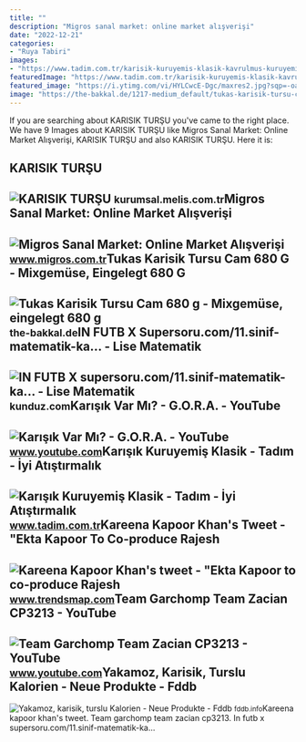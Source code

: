 ```yaml
---
title: ""
description: "Migros sanal market: online market alışverişi"
date: "2022-12-21"
categories:
- "Ruya Tabiri"
images:
- "https://www.tadim.com.tr/karisik-kuruyemis-klasik-kavrulmus-kuruyemis-kuruyemis-556-30-B.jpg"
featuredImage: "https://www.tadim.com.tr/karisik-kuruyemis-klasik-kavrulmus-kuruyemis-kuruyemis-556-30-B.jpg"
featured_image: "https://i.ytimg.com/vi/HYLCwcE-Dgc/maxres2.jpg?sqp=-oaymwEoCIAKENAF8quKqQMcGADwAQH4AYwCgALgA4oCDAgAEAEYRSBHKGUwDw==&amp;rs=AOn4CLC_ulBvmvqa2cf2uT56Qfk3FCYaDA"
image: "https://the-bakkal.de/1217-medium_default/tukas-karisik-tursu-cam-680-g-mixgemuse-eingelegt-680-g.jpg"
---
```


If you are searching about KARISIK TURŞU you've came to the right place. We have 9 Images about KARISIK TURŞU like Migros Sanal Market: Online Market Alışverişi, KARISIK TURŞU and also KARISIK TURŞU. Here it is:

KARISIK TURŞU
-------------

 ![KARISIK TURŞU](https://kurumsal.melis.com.tr/images/1000/d/2650ml_karisik_tursu.png) <small>kurumsal.melis.com.tr</small>Migros Sanal Market: Online Market Alışverişi
---------------------------------------------

 ![Migros Sanal Market: Online Market Alışverişi](https://images.migrosone.com/sanalmarket/product/17555654/pinar-karisik-pizza-600-g-dc5748-1650x1650.jpg) <small>www.migros.com.tr</small>Tukas Karisik Tursu Cam 680 G - Mixgemüse, Eingelegt 680 G
----------------------------------------------------------

 ![Tukas Karisik Tursu Cam 680 g - Mixgemüse, eingelegt 680 g](https://the-bakkal.de/1217-medium_default/tukas-karisik-tursu-cam-680-g-mixgemuse-eingelegt-680-g.jpg) <small>the-bakkal.de</small>IN FUTB X Supersoru.com/11.sinif-matematik-ka... - Lise Matematik
-----------------------------------------------------------------

 ![IN FUTB X supersoru.com/11.sinif-matematik-ka... - Lise Matematik](https://media.kunduz.com/media/question/seo/raw/20220724154046841986-4674101.jpg?h=512) <small>kunduz.com</small>Karışık Var Mı? - G.O.R.A. - YouTube
------------------------------------

 ![Karışık Var Mı? - G.O.R.A. - YouTube](https://i.ytimg.com/vi/8FHxu410lCY/maxresdefault.jpg) <small>www.youtube.com</small>Karışık Kuruyemiş Klasik - Tadım - İyi Atıştırmalık
---------------------------------------------------

 ![Karışık Kuruyemiş Klasik - Tadım - İyi Atıştırmalık](https://www.tadim.com.tr/karisik-kuruyemis-klasik-kavrulmus-kuruyemis-kuruyemis-556-30-B.jpg) <small>www.tadim.com.tr</small>Kareena Kapoor Khan's Tweet - "Ekta Kapoor To Co-produce Rajesh
---------------------------------------------------------------

 ![Kareena Kapoor Khan's tweet - "Ekta Kapoor to co-produce Rajesh](https://pbs.twimg.com/media/Fcyada8X0AANSFu.jpg) <small>www.trendsmap.com</small>Team Garchomp Team Zacian CP3213 - YouTube
------------------------------------------

 ![Team Garchomp Team Zacian CP3213 - YouTube](https://i.ytimg.com/vi/HYLCwcE-Dgc/maxres2.jpg?sqp=-oaymwEoCIAKENAF8quKqQMcGADwAQH4AYwCgALgA4oCDAgAEAEYRSBHKGUwDw==&rs=AOn4CLC_ulBvmvqa2cf2uT56Qfk3FCYaDA) <small>www.youtube.com</small>Yakamoz, Karisik, Turslu Kalorien - Neue Produkte - Fddb
--------------------------------------------------------

 ![Yakamoz, karisik, turslu Kalorien - Neue Produkte - Fddb](https://fddb.info/static/db/400/110/KP95YIZ33WT1FHOZZGE9TVZY.jpg) <small>fddb.info</small>Kareena kapoor khan's tweet. Team garchomp team zacian cp3213. In futb x supersoru.com/11.sinif-matematik-ka...
